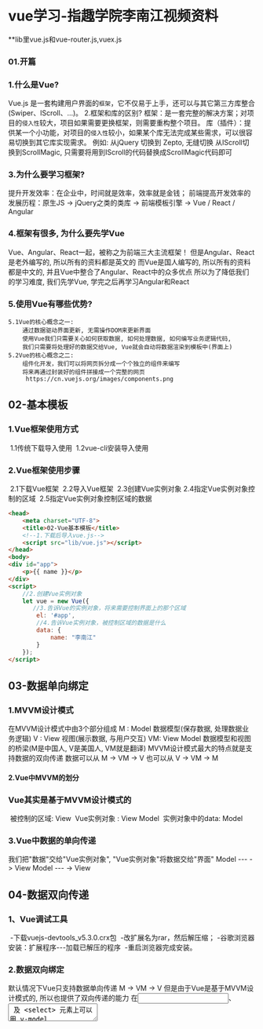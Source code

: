 # vue学习-指趣学院李南江视频资料

**lib里vue.js和vue-router.js,vuex.js

### 01.开篇 

### 	1.什么是Vue?

  Vue.js 是一套构建用户界面的`框架`，它不仅易于上手，还可以与其它第三方库整合(Swiper、IScroll、...)。
  2.框架和库的区别?
  框架：是一套完整的解决方案；对项目的`侵入性`较大，项目如果需要更换框架，则需要重构整个项目。
  库（插件）：提供某一个小功能，对项目的`侵入性`较小，如果某个库无法完成某些需求，可以很容易切换到其它库实现需求。
  例如: 从jQuery 切换到 Zepto, 无缝切换
        从IScroll切换到ScrollMagic, 只需要将用到IScroll的代码替换成ScrollMagic代码即可

###   	3.为什么要学习框架?

  提升开发效率：在企业中，时间就是效率，效率就是金钱；
  前端提高开发效率的发展历程：原生JS -> jQuery之类的类库 -> 前端模板引擎 ->  Vue / React / Angular

###   	4.框架有很多, 为什么要先学Vue

  Vue、Angular、React一起，被称之为前端三大主流框架！
  但是Angular、React是老外编写的, 所以所有的资料都是英文的
  而Vue是国人编写的, 所以所有的资料都是中文的, 并且Vue中整合了Angular、React中的众多优点
  所以为了降低我们的学习难度, 我们先学Vue, 学完之后再学习Angular和React

###   	5.使用Vue有哪些优势?

  	5.1Vue的核心概念之一:
      	通过数据驱动界面更新, 无需操作DOM来更新界面
      	使用Vue我们只需要关心如何获取数据, 如何处理数据, 如何编写业务逻辑代码,
      	我们只需要将处理好的数据交给Vue, Vue就会自动将数据渲染到模板中(界面上)
  	5.2Vue的核心概念之二:
      	组件化开发，我们可以将网页拆分成一个个独立的组件来编写
      	将来再通过封装好的组件拼接成一个完整的网页
     	 https://cn.vuejs.org/images/components.png

## 02-基本模板

### 	1.Vue框架使用方式

​    1.1传统下载导入使用
​    		1.2vue-cli安装导入使用

### 	2.Vue框架使用步骤

​    2.1下载Vue框架
​    		2.2导入Vue框架
​    		2.3创建Vue实例对象
​    		2.4指定Vue实例对象控制的区域
​    		2.5指定Vue实例对象控制区域的数据

```html
<head>
    <meta charset="UTF-8">
    <title>02-Vue基本模板</title>
	<!--1.下载后导入vue.js-->
    <script src="lib/vue.js"></script>
</head>
<body>
<div id="app">
    <p>{{ name }}</p>
</div>
<script>
    //2.创建Vue实例对象
    let vue = new Vue({
       //3.告诉Vue的实例对象，将来需要控制界面上的那个区域
        el: '#app',
        //4.告诉Vue实例对象，被控制区域的数据是什么
        data: {
            name: "李南江"
        }
    });
</script>
```

## 03-数据单向绑定

### 1.MVVM设计模式

在MVVM设计模式中由3个部分组成
		M : Model      数据模型(保存数据, 处理数据业务逻辑)
		V : View       视图(展示数据, 与用户交互)
		VM: View Model 数据模型和视图的桥梁(M是中国人, V是美国人, VM就是翻译)
		MVVM设计模式最大的特点就是支持数据的双向传递
		数据可以从 M -> VM -> V
		也可以从   V -> VM -> M

#### 2.Vue中MVVM的划分

### Vue其实是基于MVVM设计模式的

​		被控制的区域: View
​		Vue实例对象 : View Model
​		实例对象中的data: Model

### 3.Vue中数据的单向传递

我们把"数据"交给"Vue实例对象", "Vue实例对象"将数据交给"界面"
      Model --- ->  View Model   --- ->   View

## 04-数据双向传递

### 	1、Vue调试工具

​    -下载vuejs-devtools_v5.3.0.crx包
​    		-改扩展名为rar，然后解压缩；
​    		-谷歌浏览器安装：扩展程序---加载已解压的程序
​    		-重启浏览器完成安装。

### 	2.数据双向绑定

默认情况下Vue只支持数据单向传递 M -> VM -> V
但是由于Vue是基于MVVM设计模式的, 所以也提供了双向传递的能力
在<input>、<textarea> 及 <select> 元素上可以用 v-model 指令创建双向数据绑定
	注意点: v-model 会忽略所有表单元素的 value、checked、selected 特性的初始值
	而总是将 Vue 实例的数据作为数据来源

## 05-常用指令v-once

### 	1.什么是指令?

​	指令就是Vue内部提供的一些自定义属性,
​			这些属性中封装好了Vue内部实现的一些功能
​			只要使用这些指令就可以使用Vue中实现的这些功能

### 	2.Vue数据绑定的特点

​	只要数据发生变化, 界面就会跟着变化

### 	3.v-once指令:

​	让界面不要跟着数据变化, 只渲染一次
​		只渲染元素和组件一次。随后的重新渲染，
​		元素/组件及其所有的子节点将被视为静态内容并跳过。
​		这可以用于优化更新性能。

例如：

```html
<div id="app">
    <p v-once="">原始数据：{{ name }}</p>
    <p>当前数据：{{ name }}</p>
</div>
<script>
    let vue = new Vue({
        el: '#app',
        data: {
            name: "程"
        }
    });
</script>
```

## 06-v-clock指令

### 1.Vue数据绑定过程

1.1会先将未绑定数据的界面展示给用户
		1.2然后再根据模型中的数据和控制的区域生成绑定数据之后的HTML代码
		1.3最后再将绑定数据之后的HTML渲染到界面上
		正是在最终的HTML被生成渲染之前会先显示模板内容
		所以如果用户网络比较慢或者网页性能比较差, 那么用户会看到模板内容

### 2.如何解决这个问题

利用v-cloak配合 [v-cloak] {display: none}默认先隐藏未渲染的界面
等到生成HTML渲染之后再重新显示

### 3.v-cloak指令作用:

数据渲染之后自动显示元素
这个指令保持在元素上直到关联实例结束编译。
和 CSS 规则如 [v-cloak] { display: none } 一起用时，
这个指令可以隐藏未编译的 Mustache 标签直到实例准备完毕。

例子：

```html
<div id="app">
    <p v-cloak>{{ name }}</p>
</div>
<script>
    let vue = new Vue({
        el: '#app',
        data: {
            name: "慢慢慢！！！"
        }
    });
</script>
```

